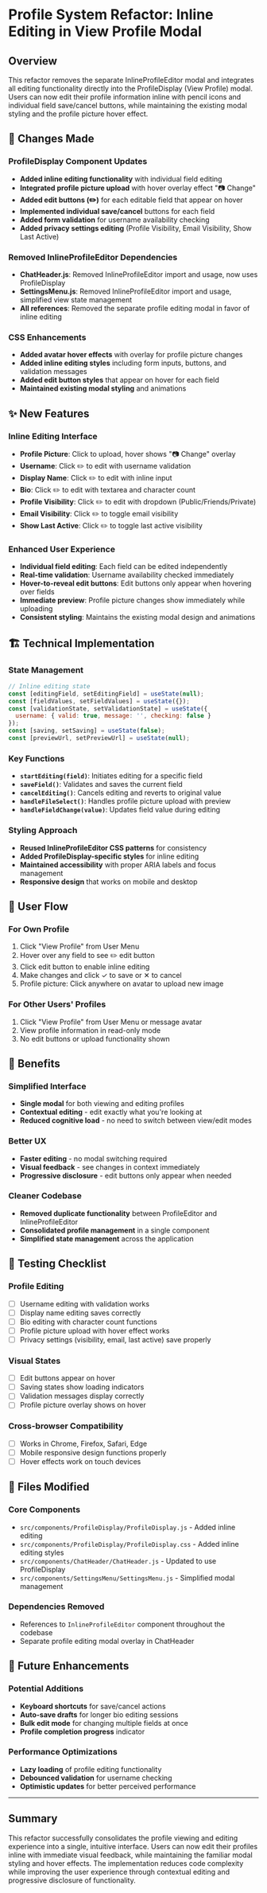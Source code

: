 # Profile System Refactor: Inline Editing in View Profile Modal

## Overview
This refactor removes the separate InlineProfileEditor modal and integrates all editing functionality directly into the ProfileDisplay (View Profile) modal. Users can now edit their profile information inline with pencil icons and individual field save/cancel buttons, while maintaining the existing modal styling and the profile picture hover effect.

## 🔄 **Changes Made**

### **ProfileDisplay Component Updates**
- **Added inline editing functionality** with individual field editing
- **Integrated profile picture upload** with hover overlay effect "📷 Change"
- **Added edit buttons (✏️)** for each editable field that appear on hover
- **Implemented individual save/cancel** buttons for each field
- **Added form validation** for username availability checking
- **Added privacy settings editing** (Profile Visibility, Email Visibility, Show Last Active)

### **Removed InlineProfileEditor Dependencies**
- **ChatHeader.js**: Removed InlineProfileEditor import and usage, now uses ProfileDisplay
- **SettingsMenu.js**: Removed InlineProfileEditor import and usage, simplified view state management
- **All references**: Removed the separate profile editing modal in favor of inline editing

### **CSS Enhancements**
- **Added avatar hover effects** with overlay for profile picture changes
- **Added inline editing styles** including form inputs, buttons, and validation messages
- **Added edit button styles** that appear on hover for each field
- **Maintained existing modal styling** and animations

## ✨ **New Features**

### **Inline Editing Interface**
- **Profile Picture**: Click to upload, hover shows "📷 Change" overlay
- **Username**: Click ✏️ to edit with username validation
- **Display Name**: Click ✏️ to edit with inline input
- **Bio**: Click ✏️ to edit with textarea and character count
- **Profile Visibility**: Click ✏️ to edit with dropdown (Public/Friends/Private)
- **Email Visibility**: Click ✏️ to toggle email visibility
- **Show Last Active**: Click ✏️ to toggle last active visibility

### **Enhanced User Experience**
- **Individual field editing**: Each field can be edited independently
- **Real-time validation**: Username availability checked immediately
- **Hover-to-reveal edit buttons**: Edit buttons only appear when hovering over fields
- **Immediate preview**: Profile picture changes show immediately while uploading
- **Consistent styling**: Maintains the existing modal design and animations

## 🏗️ **Technical Implementation**

### **State Management**
```javascript
// Inline editing state
const [editingField, setEditingField] = useState(null);
const [fieldValues, setFieldValues] = useState({});
const [validationState, setValidationState] = useState({
  username: { valid: true, message: '', checking: false }
});
const [saving, setSaving] = useState(false);
const [previewUrl, setPreviewUrl] = useState(null);
```

### **Key Functions**
- **`startEditing(field)`**: Initiates editing for a specific field
- **`saveField()`**: Validates and saves the current field
- **`cancelEditing()`**: Cancels editing and reverts to original value
- **`handleFileSelect()`**: Handles profile picture upload with preview
- **`handleFieldChange(value)`**: Updates field value during editing

### **Styling Approach**
- **Reused InlineProfileEditor CSS patterns** for consistency
- **Added ProfileDisplay-specific styles** for inline editing
- **Maintained accessibility** with proper ARIA labels and focus management
- **Responsive design** that works on mobile and desktop

## 📱 **User Flow**

### **For Own Profile**
1. Click "View Profile" from User Menu
2. Hover over any field to see ✏️ edit button
3. Click edit button to enable inline editing
4. Make changes and click ✓ to save or ✕ to cancel
5. Profile picture: Click anywhere on avatar to upload new image

### **For Other Users' Profiles**
1. Click "View Profile" from User Menu or message avatar
2. View profile information in read-only mode
3. No edit buttons or upload functionality shown

## 🎯 **Benefits**

### **Simplified Interface**
- **Single modal** for both viewing and editing profiles
- **Contextual editing** - edit exactly what you're looking at
- **Reduced cognitive load** - no need to switch between view/edit modes

### **Better UX**
- **Faster editing** - no modal switching required
- **Visual feedback** - see changes in context immediately
- **Progressive disclosure** - edit buttons only appear when needed

### **Cleaner Codebase**
- **Removed duplicate functionality** between ProfileEditor and InlineProfileEditor
- **Consolidated profile management** in a single component
- **Simplified state management** across the application

## 🧪 **Testing Checklist**

### **Profile Editing**
- [ ] Username editing with validation works
- [ ] Display name editing saves correctly
- [ ] Bio editing with character count functions
- [ ] Profile picture upload with hover effect works
- [ ] Privacy settings (visibility, email, last active) save properly

### **Visual States**
- [ ] Edit buttons appear on hover
- [ ] Saving states show loading indicators
- [ ] Validation messages display correctly
- [ ] Profile picture overlay shows on hover

### **Cross-browser Compatibility**
- [ ] Works in Chrome, Firefox, Safari, Edge
- [ ] Mobile responsive design functions properly
- [ ] Hover effects work on touch devices

## 📁 **Files Modified**

### **Core Components**
- `src/components/ProfileDisplay/ProfileDisplay.js` - Added inline editing
- `src/components/ProfileDisplay/ProfileDisplay.css` - Added inline editing styles
- `src/components/ChatHeader/ChatHeader.js` - Updated to use ProfileDisplay
- `src/components/SettingsMenu/SettingsMenu.js` - Simplified modal management

### **Dependencies Removed**
- References to `InlineProfileEditor` component throughout the codebase
- Separate profile editing modal overlay in ChatHeader

## 🚀 **Future Enhancements**

### **Potential Additions**
- **Keyboard shortcuts** for save/cancel actions
- **Auto-save drafts** for longer bio editing sessions
- **Bulk edit mode** for changing multiple fields at once
- **Profile completion progress** indicator

### **Performance Optimizations**
- **Lazy loading** of profile editing functionality
- **Debounced validation** for username checking
- **Optimistic updates** for better perceived performance

---

## Summary

This refactor successfully consolidates the profile viewing and editing experience into a single, intuitive interface. Users can now edit their profiles inline with immediate visual feedback, while maintaining the familiar modal styling and hover effects. The implementation reduces code complexity while improving the user experience through contextual editing and progressive disclosure of functionality.